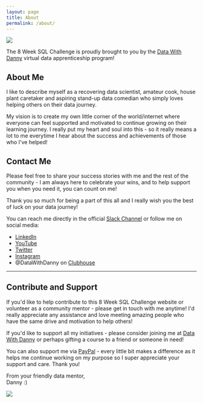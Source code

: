 ```yaml
---
layout: page
title: About
permalink: /about/
---
```


<img src="{{ site.baseurl }}//images/8-week-sql-challenge.png">

The 8 Week SQL Challenge is proudly brought to you by the [Data With Danny](https://www.datawithdanny.com) virtual data apprenticeship program!

## About Me

I like to describe myself as a recovering data scientist, amateur cook, house plant caretaker and aspiring stand-up data comedian who simply loves helping others on their data journey.

My vision is to create my own little corner of the world/internet where everyone can feel supported and motivated to continue growing on their learning journey. I really put my heart and soul into this - so it really means a lot to me everytime I hear about the success and achievements of those who I've helped!

## Contact Me

Please feel free to share your success stories with me and the rest of the community - I am always here to celebrate your wins, and to help support you when you need it, you can count on me!

Thank you so much for being a part of this all and I really wish you the best of luck on your data journey!

You can reach me directly in the official [Slack Channel](https://signup.8weeksqlchallenge.com) or follow me on social media:

* [LinkedIn](https://linkedin.com/in/datawithdanny)
* [YouTube](https://youtube.com/dannyma)
* [Twitter](https://twitter.com/datawithdanny)
* [Instagram](https://www.instagram.com/datawithdanny/)
* @DataWithDanny on [Clubhouse](https://www.joinclubhouse.com/)

---

## Contribute and Support

If you'd like to help contribute to this 8 Week SQL Challenge website or volunteer as a community mentor - please get in touch with me anytime! I'd really appreciate any assistance and love meeting amazing people who have the same drive and motivation to help others!

If you'd like to support all my initiatives - please consider joining me at [Data With Danny](https://www.datawithdanny.com) or perhaps gifting a course to a friend or someone in need!

You can also support me via <a href="paypal.me/datawithdanny">PayPal</a> - every little bit makes a difference as it helps me continue working on my purpose so I super appreciate your support and care. Thank you!

From your friendly data mentor,  
Danny :)

<img src="{{ site.baseurl }}//images/you-the-best.jpeg">